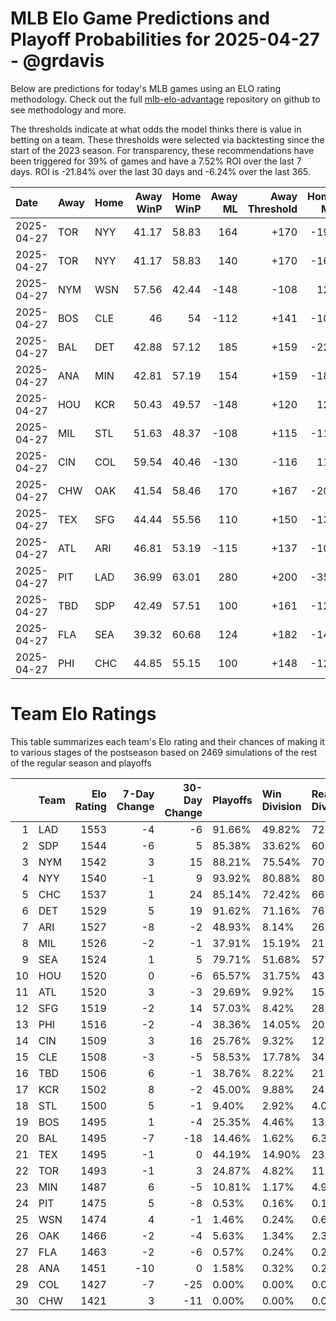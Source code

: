 # MLB Elo Game Predictions and Playoff Probabilities for 2025-04-27 - @grdavis
Below are predictions for today's MLB games using an ELO rating methodology. Check out the full [mlb-elo-advantage](https://github.com/grdavis/mlb-elo-advantage) repository on github to see methodology and more.

The thresholds indicate at what odds the model thinks there is value in betting on a team. These thresholds were selected via backtesting since the start of the 2023 season. For transparency, these recommendations have been triggered for 39% of games and have a 7.52% ROI over the last 7 days. ROI is -21.84% over the last 30 days and -6.24% over the last 365.

| Date       | Away   | Home   |   Away WinP |   Home WinP |   Away ML |   Away Threshold |   Home ML |   Home Threshold |
|:-----------|:-------|:-------|------------:|------------:|----------:|-----------------:|----------:|-----------------:|
| 2025-04-27 | TOR    | NYY    |       41.17 |       58.83 |       164 |             +170 |      -198 |             -113 |
| 2025-04-27 | TOR    | NYY    |       41.17 |       58.83 |       140 |             +170 |      -165 |             -113 |
| 2025-04-27 | NYM    | WSN    |       57.56 |       42.44 |      -148 |             -108 |       124 |             +162 |
| 2025-04-27 | BOS    | CLE    |       46    |       54    |      -112 |             +141 |      -108 |             +106 |
| 2025-04-27 | BAL    | DET    |       42.88 |       57.12 |       185 |             +159 |      -225 |             -106 |
| 2025-04-27 | ANA    | MIN    |       42.81 |       57.19 |       154 |             +159 |      -185 |             -106 |
| 2025-04-27 | HOU    | KCR    |       50.43 |       49.57 |      -148 |             +120 |       124 |             +124 |
| 2025-04-27 | MIL    | STL    |       51.63 |       48.37 |      -108 |             +115 |      -112 |             +129 |
| 2025-04-27 | CIN    | COL    |       59.54 |       40.46 |      -130 |             -116 |       110 |             +174 |
| 2025-04-27 | CHW    | OAK    |       41.54 |       58.46 |       170 |             +167 |      -205 |             -111 |
| 2025-04-27 | TEX    | SFG    |       44.44 |       55.56 |       110 |             +150 |      -130 |             -100 |
| 2025-04-27 | ATL    | ARI    |       46.81 |       53.19 |      -115 |             +137 |      -105 |             +109 |
| 2025-04-27 | PIT    | LAD    |       36.99 |       63.01 |       280 |             +200 |      -355 |             -131 |
| 2025-04-27 | TBD    | SDP    |       42.49 |       57.51 |       100 |             +161 |      -120 |             -108 |
| 2025-04-27 | FLA    | SEA    |       39.32 |       60.68 |       124 |             +182 |      -148 |             -121 |
| 2025-04-27 | PHI    | CHC    |       44.85 |       55.15 |       100 |             +148 |      -120 |             +101 |

# Team Elo Ratings
This table summarizes each team's Elo rating and their chances of making it to various stages of the postseason based on 2469 simulations of the rest of the regular season and playoffs

|    | Team   |   Elo Rating |   7-Day Change |   30-Day Change | Playoffs   | Win Division   | Reach Div. Rd.   | Reach CS   | Reach WS   | Win WS   |
|---:|:-------|-------------:|---------------:|----------------:|:-----------|:---------------|:-----------------|:-----------|:-----------|:---------|
|  1 | LAD    |         1553 |             -4 |              -6 | 91.66%     | 49.82%         | 72.74%           | 42.32%     | 24.67%     | 15.35%   |
|  2 | SDP    |         1544 |             -6 |               5 | 85.38%     | 33.62%         | 60.19%           | 31.92%     | 16.36%     | 9.80%    |
|  3 | NYM    |         1542 |              3 |              15 | 88.21%     | 75.54%         | 70.60%           | 38.44%     | 19.72%     | 11.66%   |
|  4 | NYY    |         1540 |             -1 |               9 | 93.92%     | 80.88%         | 80.72%           | 50.02%     | 28.43%     | 12.88%   |
|  5 | CHC    |         1537 |              1 |              24 | 85.14%     | 72.42%         | 66.14%           | 33.66%     | 16.61%     | 9.48%    |
|  6 | DET    |         1529 |              5 |              19 | 91.62%     | 71.16%         | 76.63%           | 41.68%     | 22.24%     | 10.65%   |
|  7 | ARI    |         1527 |             -8 |              -2 | 48.93%     | 8.14%          | 26.33%           | 10.85%     | 5.10%      | 2.84%    |
|  8 | MIL    |         1526 |             -2 |              -1 | 37.91%     | 15.19%         | 21.95%           | 10.17%     | 4.86%      | 2.39%    |
|  9 | SEA    |         1524 |              1 |               5 | 79.71%     | 51.68%         | 57.27%           | 29.49%     | 15.03%     | 6.76%    |
| 10 | HOU    |         1520 |              0 |              -6 | 65.57%     | 31.75%         | 43.78%           | 21.14%     | 9.52%      | 4.37%    |
| 11 | ATL    |         1520 |              3 |              -3 | 29.69%     | 9.92%          | 15.84%           | 6.44%      | 2.63%      | 1.13%    |
| 12 | SFG    |         1519 |             -2 |              14 | 57.03%     | 8.42%          | 28.03%           | 11.38%     | 4.98%      | 2.07%    |
| 13 | PHI    |         1516 |             -2 |              -4 | 38.36%     | 14.05%         | 20.66%           | 8.59%      | 3.36%      | 1.58%    |
| 14 | CIN    |         1509 |              3 |              16 | 25.76%     | 9.32%          | 12.52%           | 4.54%      | 1.22%      | 0.53%    |
| 15 | CLE    |         1508 |             -3 |              -5 | 58.53%     | 17.78%         | 34.22%           | 15.07%     | 6.68%      | 2.27%    |
| 16 | TBD    |         1506 |              6 |              -1 | 38.76%     | 8.22%          | 21.59%           | 9.52%      | 4.58%      | 2.15%    |
| 17 | KCR    |         1502 |              8 |              -2 | 45.00%     | 9.88%          | 24.02%           | 10.09%     | 4.13%      | 1.42%    |
| 18 | STL    |         1500 |              5 |              -1 | 9.40%      | 2.92%          | 4.01%            | 1.58%      | 0.45%      | 0.08%    |
| 19 | BOS    |         1495 |              1 |              -4 | 25.35%     | 4.46%          | 13.00%           | 4.70%      | 2.11%      | 0.69%    |
| 20 | BAL    |         1495 |             -7 |             -18 | 14.46%     | 1.62%          | 6.32%            | 2.23%      | 1.05%      | 0.24%    |
| 21 | TEX    |         1495 |             -1 |               0 | 44.19%     | 14.90%         | 23.49%           | 8.71%      | 3.48%      | 1.01%    |
| 22 | TOR    |         1493 |             -1 |               3 | 24.87%     | 4.82%          | 11.42%           | 4.94%      | 1.98%      | 0.45%    |
| 23 | MIN    |         1487 |              6 |              -5 | 10.81%     | 1.17%          | 4.94%            | 1.74%      | 0.69%      | 0.20%    |
| 24 | PIT    |         1475 |              5 |              -8 | 0.53%      | 0.16%          | 0.16%            | 0.00%      | 0.00%      | 0.00%    |
| 25 | WSN    |         1474 |              4 |              -1 | 1.46%      | 0.24%          | 0.61%            | 0.08%      | 0.04%      | 0.00%    |
| 26 | OAK    |         1466 |             -2 |              -4 | 5.63%      | 1.34%          | 2.31%            | 0.65%      | 0.08%      | 0.00%    |
| 27 | FLA    |         1463 |             -2 |              -6 | 0.57%      | 0.24%          | 0.24%            | 0.04%      | 0.00%      | 0.00%    |
| 28 | ANA    |         1451 |            -10 |               0 | 1.58%      | 0.32%          | 0.28%            | 0.04%      | 0.00%      | 0.00%    |
| 29 | COL    |         1427 |             -7 |             -25 | 0.00%      | 0.00%          | 0.00%            | 0.00%      | 0.00%      | 0.00%    |
| 30 | CHW    |         1421 |              3 |             -11 | 0.00%      | 0.00%          | 0.00%            | 0.00%      | 0.00%      | 0.00%    |